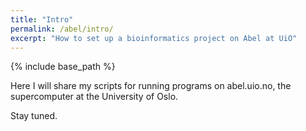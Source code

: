 ```yaml
---
title: "Intro"
permalink: /abel/intro/
excerpt: "How to set up a bioinformatics project on Abel at UiO"
---
```


{% include base_path %}

Here I will share my scripts for running programs on abel.uio.no, the supercomputer at the University of Oslo.

Stay tuned.

